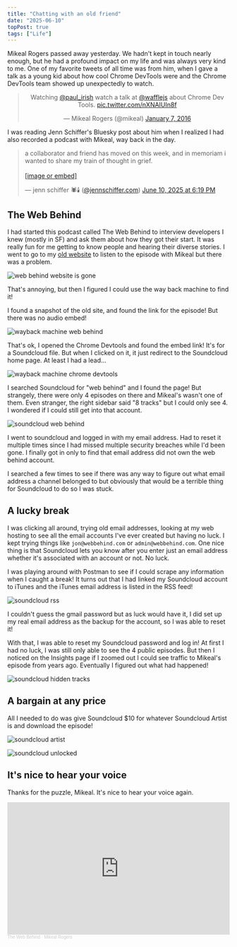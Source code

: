 ```yaml
---
title: "Chatting with an old friend"
date: "2025-06-10"
topPost: true
tags: ["Life"]
---
```


Mikeal Rogers passed away yesterday. We hadn't kept in touch nearly enough, but he had a profound impact on my life and was always very kind to me. One of my favorite tweets of all time was from him, when I gave a talk as a young kid about how cool Chrome DevTools were and the Chrome DevTools team showed up unexpectedly to watch.

<blockquote class="twitter-tweet" data-dnt="true" align="center"><p lang="en" dir="ltr">Watching <a href="https://twitter.com/paul_irish?ref_src=twsrc%5Etfw">@paul_irish</a> watch a talk at <a href="https://twitter.com/wafflejs?ref_src=twsrc%5Etfw">@wafflejs</a> about Chrome Dev Tools. <a href="https://t.co/nXNAIUIn8f">pic.twitter.com/nXNAIUIn8f</a></p>&mdash; Mikeal Rogers (@mikeal) <a href="https://twitter.com/mikeal/status/684960175527084032?ref_src=twsrc%5Etfw">January 7, 2016</a></blockquote>
<script async src="https://platform.twitter.com/widgets.js" charset="utf-8"></script>

I was reading Jenn Schiffer's Bluesky post about him when I realized I had also recorded a podcast with Mikeal, way back in the day.

<blockquote class="bluesky-embed" data-bluesky-uri="at://did:plc:x5leeami62gbmjekf7ro6sqo/app.bsky.feed.post/3lrbfmksxnk2d" data-bluesky-cid="bafyreigelu2ngfgbnhgs66fdauct2nduwkwe5sqimi4ltingddrrivtncy" data-bluesky-embed-color-mode="system"><p lang="en">a collaborator and friend has moved on this week, and in memoriam i wanted to share my train of thought in grief.<br><br><a href="https://bsky.app/profile/did:plc:x5leeami62gbmjekf7ro6sqo/post/3lrbfmksxnk2d?ref_src=embed">[image or embed]</a></p>&mdash; jenn schiffer 🕷️🕯️ (<a href="https://bsky.app/profile/did:plc:x5leeami62gbmjekf7ro6sqo?ref_src=embed">@jennschiffer.com</a>) <a href="https://bsky.app/profile/did:plc:x5leeami62gbmjekf7ro6sqo/post/3lrbfmksxnk2d?ref_src=embed">June 10, 2025 at 6:19 PM</a></blockquote><script async src="https://embed.bsky.app/static/embed.js" charset="utf-8"></script>

## The Web Behind

I had started this podcast called The Web Behind to interview developers I knew (mostly in SF) and ask them about how they got their start. It was really fun for me getting to know people and hearing their diverse stories. I went to go to my [old website](https://webbehind.com/) to listen to the episode with Mikeal but there was a problem.

![web behind website is gone](/img/web-behind-gone.png)

That's annoying, but then I figured I could use the way back machine to find it!

I found a snapshot of the old site, and found the link for the episode! But there was no audio embed!

![wayback machine web behind](/img/wayback-web-behind.png)

That's ok, I opened the Chrome Devtools and found the embed link! It's for a Soundcloud file. But when I clicked on it, it just redirect to the Soundcloud home page. At least I had a lead...

![wayback machine chrome devtools](/img/wayback-devtools.png)

I searched Soundcloud for "web behind" and I found the page! But strangely, there were only 4 episodes on there and Mikeal's wasn't one of them. Even stranger, the right sidebar said "8 tracks" but I could only see 4. I wondered if I could still get into that account.

![soundcloud web behind](/img/soundcloud-web-behind.png)

I went to soundcloud and logged in with my email address. Had to reset it multiple times since I had missed multiple security breaches while I'd been gone. I finally got in only to find that email address did not own the web behind account.

I searched a few times to see if there was any way to figure out what email address a channel belonged to but obviously that would be a terrible thing for Soundcloud to do so I was stuck.

## A lucky break

I was clicking all around, trying old email addresses, looking at my web hosting to see all the email accounts I've ever created but having no luck. I kept trying things like `jon@webbehind.com` or `admin@webbehind.com`. One nice thing is that Soundcloud lets you know after you enter just an email address whether it's associated with an account or not. No luck.

I was playing around with Postman to see if I could scrape any information when I caught a break! It turns out that I had linked my Soundcloud account to iTunes and the iTunes email address is listed in the RSS feed!

![soundcloud rss](/img/soundcloud-rss.png)

I couldn't guess the gmail password but as luck would have it, I did set up my real email address as the backup for the account, so I was able to reset it!

With that, I was able to reset my Soundcloud password and log in! At first I had no luck, I was still only able to see the 4 public episodes. But then I noticed on the Insights page if I zoomed out I could see traffic to Mikeal's episode from years ago. Eventually I figured out what had happened!

![soundcloud hidden tracks](/img/soundcloud-hidden.png)

## A bargain at any price

All I needed to do was give Soundcloud $10 for whatever Soundcloud Artist is and download the episode!

![soundcloud artist](/img/soundcloud-artist.png)

![soundcloud unlocked](/img/soundcloud-unlocked.png)

## It's nice to hear your voice

Thanks for the puzzle, Mikeal. It's nice to hear your voice again.

<iframe width="100%" height="300" scrolling="no" frameborder="no" allow="autoplay" src="https://w.soundcloud.com/player/?url=https%3A//api.soundcloud.com/tracks/252513132&color=%23ff5500&auto_play=false&hide_related=false&show_comments=true&show_user=true&show_reposts=false&show_teaser=true&visual=true"></iframe><div style="font-size: 10px; color: #cccccc;line-break: anywhere;word-break: normal;overflow: hidden;white-space: nowrap;text-overflow: ellipsis; font-family: Interstate,Lucida Grande,Lucida Sans Unicode,Lucida Sans,Garuda,Verdana,Tahoma,sans-serif;font-weight: 100;"><a href="https://soundcloud.com/the-web-behind" title="The Web Behind" target="_blank" style="color: #cccccc; text-decoration: none;">The Web Behind</a> · <a href="https://soundcloud.com/the-web-behind/mikeal-rogers" title="Mikeal Rogers" target="_blank" style="color: #cccccc; text-decoration: none;">Mikeal Rogers</a></div>

